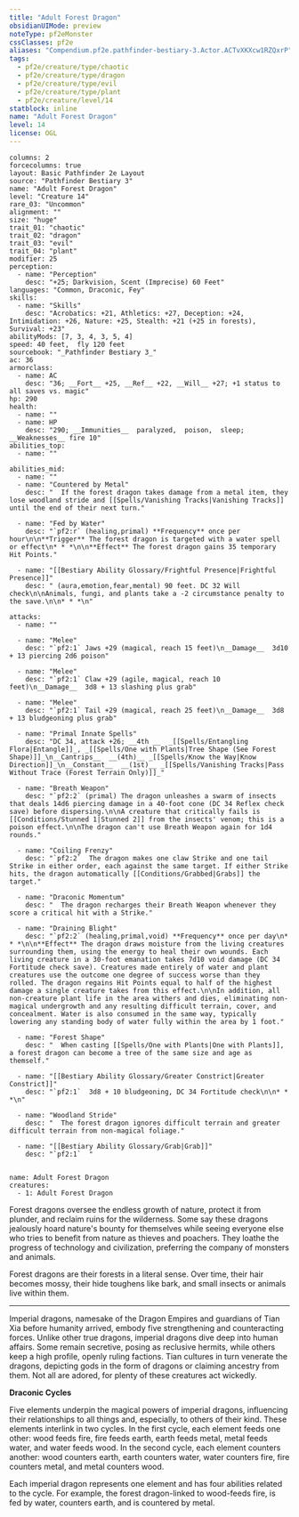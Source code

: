 ```yaml
---
title: "Adult Forest Dragon"
obsidianUIMode: preview
noteType: pf2eMonster
cssClasses: pf2e
aliases: "Compendium.pf2e.pathfinder-bestiary-3.Actor.ACTvXKXcw1RZQxrP" 
tags:
  - pf2e/creature/type/chaotic
  - pf2e/creature/type/dragon
  - pf2e/creature/type/evil
  - pf2e/creature/type/plant
  - pf2e/creature/level/14
statblock: inline
name: "Adult Forest Dragon"
level: 14
license: OGL
---
```


```statblock
columns: 2
forcecolumns: true
layout: Basic Pathfinder 2e Layout
source: "Pathfinder Bestiary 3"
name: "Adult Forest Dragon"
level: "Creature 14"
rare_03: "Uncommon"
alignment: ""
size: "huge"
trait_01: "chaotic"
trait_02: "dragon"
trait_03: "evil"
trait_04: "plant"
modifier: 25
perception:
  - name: "Perception"
    desc: "+25; Darkvision, Scent (Imprecise) 60 Feet"
languages: "Common, Draconic, Fey"
skills:
  - name: "Skills"
    desc: "Acrobatics: +21, Athletics: +27, Deception: +24, Intimidation: +26, Nature: +25, Stealth: +21 (+25 in forests), Survival: +23"
abilityMods: [7, 3, 4, 3, 5, 4]
speed: 40 feet,  fly 120 feet
sourcebook: "_Pathfinder Bestiary 3_"
ac: 36
armorclass:
  - name: AC
    desc: "36; __Fort__ +25, __Ref__ +22, __Will__ +27; +1 status to all saves vs. magic"
hp: 290
health:
  - name: ""
  - name: HP
    desc: "290; __Immunities__  paralyzed,  poison,  sleep; __Weaknesses__ fire 10"
abilities_top:
  - name: ""

abilities_mid:
  - name: ""
  - name: "Countered by Metal"
    desc: "  If the forest dragon takes damage from a metal item, they lose woodland stride and [[Spells/Vanishing Tracks|Vanishing Tracks]] until the end of their next turn."

  - name: "Fed by Water"
    desc: "`pf2:r` (healing,primal) **Frequency** once per hour\n\n**Trigger** The forest dragon is targeted with a water spell or effect\n* * *\n\n**Effect** The forest dragon gains 35 temporary Hit Points."

  - name: "[[Bestiary Ability Glossary/Frightful Presence|Frightful Presence]]"
    desc: " (aura,emotion,fear,mental) 90 feet. DC 32 Will check\n\nAnimals, fungi, and plants take a -2 circumstance penalty to the save.\n\n* * *\n"

attacks:
  - name: ""

  - name: "Melee"
    desc: "`pf2:1` Jaws +29 (magical, reach 15 feet)\n__Damage__  3d10 + 13 piercing 2d6 poison"

  - name: "Melee"
    desc: "`pf2:1` Claw +29 (agile, magical, reach 10 feet)\n__Damage__  3d8 + 13 slashing plus grab"

  - name: "Melee"
    desc: "`pf2:1` Tail +29 (magical, reach 25 feet)\n__Damage__  3d8 + 13 bludgeoning plus grab"

  - name: "Primal Innate Spells"
    desc: "DC 34, attack +26; __4th __  _[[Spells/Entangling Flora|Entangle]]_, _[[Spells/One with Plants|Tree Shape (See Forest Shape)]]_\n__Cantrips__  __(4th)__ _[[Spells/Know the Way|Know Direction]]_\n__Constant__  __(1st)__ _[[Spells/Vanishing Tracks|Pass Without Trace (Forest Terrain Only)]]_"

  - name: "Breath Weapon"
    desc: "`pf2:2` (primal) The dragon unleashes a swarm of insects that deals 14d6 piercing damage in a 40-foot cone (DC 34 Reflex check save) before dispersing.\n\nA creature that critically fails is [[Conditions/Stunned 1|Stunned 2]] from the insects' venom; this is a poison effect.\n\nThe dragon can't use Breath Weapon again for 1d4 rounds."

  - name: "Coiling Frenzy"
    desc: "`pf2:2`  The dragon makes one claw Strike and one tail Strike in either order, each against the same target. If either Strike hits, the dragon automatically [[Conditions/Grabbed|Grabs]] the target."

  - name: "Draconic Momentum"
    desc: "  The dragon recharges their Breath Weapon whenever they score a critical hit with a Strike."

  - name: "Draining Blight"
    desc: "`pf2:2` (healing,primal,void) **Frequency** once per day\n* * *\n\n**Effect** The dragon draws moisture from the living creatures surrounding them, using the energy to heal their own wounds. Each living creature in a 30-foot emanation takes 7d10 void damage (DC 34 Fortitude check save). Creatures made entirely of water and plant creatures use the outcome one degree of success worse than they rolled. The dragon regains Hit Points equal to half of the highest damage a single creature takes from this effect.\n\nIn addition, all non-creature plant life in the area withers and dies, eliminating non-magical undergrowth and any resulting difficult terrain, cover, and concealment. Water is also consumed in the same way, typically lowering any standing body of water fully within the area by 1 foot."

  - name: "Forest Shape"
    desc: "  When casting [[Spells/One with Plants|One with Plants]], a forest dragon can become a tree of the same size and age as themself."

  - name: "[[Bestiary Ability Glossary/Greater Constrict|Greater Constrict]]"
    desc: "`pf2:1`  3d8 + 10 bludgeoning, DC 34 Fortitude check\n\n* * *\n"

  - name: "Woodland Stride"
    desc: "  The forest dragon ignores difficult terrain and greater difficult terrain from non-magical foliage."

  - name: "[[Bestiary Ability Glossary/Grab|Grab]]"
    desc: "`pf2:1`  "
 
```

```encounter-table
name: Adult Forest Dragon
creatures:
  - 1: Adult Forest Dragon
```



Forest dragons oversee the endless growth of nature, protect it from plunder, and reclaim ruins for the wilderness. Some say these dragons jealously hoard nature's bounty for themselves while seeing everyone else who tries to benefit from nature as thieves and poachers. They loathe the progress of technology and civilization, preferring the company of monsters and animals.

Forest dragons are their forests in a literal sense. Over time, their hair becomes mossy, their hide toughens like bark, and small insects or animals live within them.

* * *

Imperial dragons, namesake of the Dragon Empires and guardians of Tian Xia before humanity arrived, embody five strengthening and counteracting forces. Unlike other true dragons, imperial dragons dive deep into human affairs. Some remain secretive, posing as reclusive hermits, while others keep a high profile, openly ruling factions. Tian cultures in turn venerate the dragons, depicting gods in the form of dragons or claiming ancestry from them. Not all are adored, for plenty of these creatures act wickedly.

**Draconic Cycles**

Five elements underpin the magical powers of imperial dragons, influencing their relationships to all things and, especially, to others of their kind. These elements interlink in two cycles. In the first cycle, each element feeds one other: wood feeds fire, fire feeds earth, earth feeds metal, metal feeds water, and water feeds wood. In the second cycle, each element counters another: wood counters earth, earth counters water, water counters fire, fire counters metal, and metal counters wood.

Each imperial dragon represents one element and has four abilities related to the cycle. For example, the forest dragon-linked to wood-feeds fire, is fed by water, counters earth, and is countered by metal.
